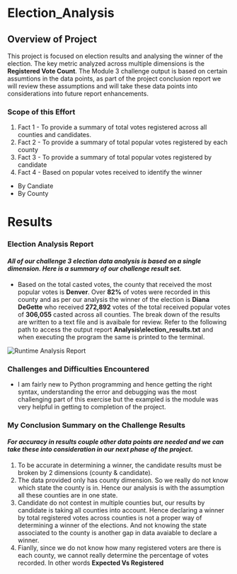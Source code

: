 # Election_Analysis

## Overview of Project
This project is focused on election results and analysing the winner of the election. The key metric analyzed across multiple dimensions is the **Registered Vote Count**.  The Module 3 challenge output is based on certain assumtions in the data points, as part of the project conclusion report we will review these assumptions and will take these data points into considerations into future report enhancements.

### Scope of this Effort
1. Fact 1 - To provide a summary of total votes registered across all counties and candidates.
2. Fact 2 - To provide a summary of total popular votes registered by each county
3. Fact 3 - To provide a summary of total popular votes registered by candidate
4. Fact 4 - Based on popular votes received to identify the winner
  * By Candiate
  * By County

# Results
### Election Analysis Report
#### *All of our challenge 3 election data analysis is based on a single dimension. Here is a summary of our challenge result set.*
* Based on the total casted votes, the county that received the most popular votes is **Denver**. Over **82%** of votes were recorded in this county and as per our analysis the winner of the election is **Diana DeGette** who received **272,892** votes of the total received popular votes of **306,055** casted across all counties. The break down of the results are written to a text file and is avaibale for review. Refer to the following path to access the output report **Analysis\election_results.txt** and when executing the program the same is printed to the terminal. 

<img src=/Resources/RuntimeComparisonTable.png alt="Runtime Analysis Report"/>
 
                                                                                                                                                                      
### Challenges and Difficulties Encountered
* I am fairly new to Python programming and hence getting the right syntax, understanding the error and debugging was the most challenging part of this exercise but the exampled is the module was very helpful in getting to completion of the project. 

### My Conclusion Summary on the Challenge Results 
#### *For accuracy in results couple other data points are needed and we can take these into consideration in our next phase of the project.*
1. To be accurate in determining a winner, the candidate results must be broken by 2 dimensions (county & candidate).
2. The data provided only has county dimension. So we really do not know which state the county is in. Hence our analysis is with the assumption all these counties are in one state.
3. Candidate do not contest in multiple counties but, our results by candidate is taking all counties into account. Hence declaring a winner by total registered votes across counties is not a proper way of determining a winner of the elections. And not knowing the state associated to the county is another gap in data avaiable to declare a winner.
4. Fianlly, since we do not know how many registered voters are there is each county, we cannot really determine the percentage of votes recorded. In other words **Expected Vs Registered**

